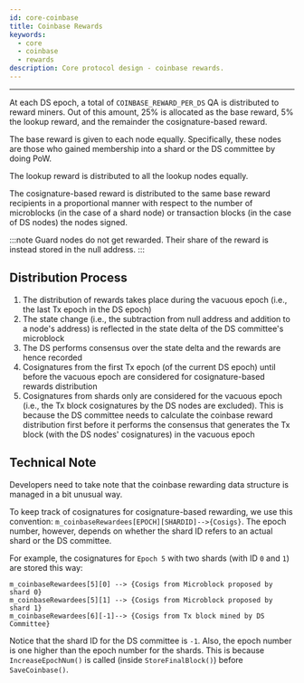 ```yaml
---
id: core-coinbase
title: Coinbase Rewards
keywords:
  - core
  - coinbase
  - rewards
description: Core protocol design - coinbase rewards.
---
```


---

At each DS epoch, a total of `COINBASE_REWARD_PER_DS` QA is distributed to reward miners. Out of this amount, 25% is allocated as the base reward, 5% the lookup reward, and the remainder the cosignature-based reward.

The base reward is given to each node equally. Specifically, these nodes are those who gained membership into a shard or the DS committee by doing PoW.

The lookup reward is distributed to all the lookup nodes equally.

The cosignature-based reward is distributed to the same base reward recipients in a proportional manner with respect to the number of microblocks (in the case of a shard node) or transaction blocks (in the case of DS nodes) the nodes signed.

:::note
Guard nodes do not get rewarded. Their share of the reward is instead stored in the null address.
:::

## Distribution Process

1. The distribution of rewards takes place during the vacuous epoch (i.e., the last Tx epoch in the DS epoch)
1. The state change (i.e., the subtraction from null address and addition to a node's address) is reflected in the state delta of the DS committee's microblock
1. The DS performs consensus over the state delta and the rewards are hence recorded
1. Cosignatures from the first Tx epoch (of the current DS epoch) until before the vacuous epoch are considered for cosignature-based rewards distribution
1. Cosignatures from shards only are considered for the vacuous epoch (i.e., the Tx block cosignatures by the DS nodes are excluded). This is because the DS committee needs to calculate the coinbase reward distribution first before it performs the consensus that generates the Tx block (with the DS nodes' cosignatures) in the vacuous epoch

## Technical Note

Developers need to take note that the coinbase rewarding data structure is managed in a bit unusual way.

To keep track of cosignatures for cosignature-based rewarding, we use this convention: `m_coinbaseRewardees[EPOCH][SHARDID]-->{Cosigs}`. The epoch number, however, depends on whether the shard ID refers to an actual shard or the DS committee.

For example, the cosignatures for `Epoch 5` with two shards (with ID `0` and `1`) are stored this way:

```
m_coinbaseRewardees[5][0] --> {Cosigs from Microblock proposed by shard 0}
m_coinbaseRewardees[5][1] --> {Cosigs from Microblock proposed by shard 1}
m_coinbaseRewardees[6][-1]--> {Cosigs from Tx block mined by DS Committee}
```

Notice that the shard ID for the DS committee is `-1`. Also, the epoch number is one higher than the epoch number for the shards. This is because `IncreaseEpochNum()` is called (inside `StoreFinalBlock()`) before `SaveCoinbase()`.
